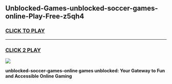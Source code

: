 
## Unblocked-Games-unblocked-soccer-games-online-Play-Free-z5qh4
<h3>
<a href="https://premium76.site?title=unblocked-soccer-games-online&ref=22A">CLICK TO PLAY</a></h3>
<hr>

<h3>
<a href="https://premium76.site?title=unblocked-soccer-games-online&ref=22A">CLICK 2 PLAY</a>
  
</h3>

<a href="https://premium76.site?title=unblocked-soccer-games-online&ref=22A"><img src="https://clearcache.store/games.png"></a>


**unblocked-soccer-games-online games unblocked: Your Gateway to Fun and Accessible Online Gaming**
